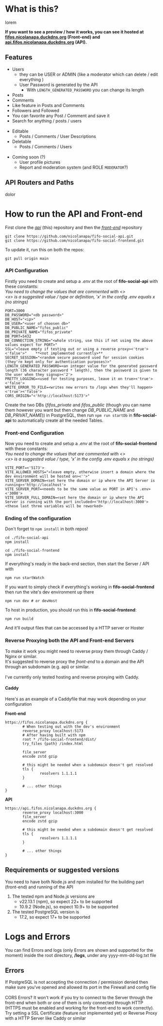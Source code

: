 # What is this?

lorem

**If you want to see a preview / how it works, you can see it hosted at [fifos.nicolanapa.duckdns.org](https://fifos.nicolanapa.duckdns.org) (Front-end) and [api.fifos.nicolanapa.duckdns.org](https://api.fifos.nicolanapa.duckdns.org) (API).**

## Features

-   Users
    -   they can be USER or ADMIN (like a moderator which can delete / edit everything )
    -   User Password is generated by the API
        -   With `LENGTH_GENERATED_PASSWORD` you can change its length
-   Posts
-   Comments
-   Like feature in Posts and Comments
-   Followers and Followed
-   You can favorite any Post / Comment and save it
-   Search for anything / posts / users
    <br>
    <br>
-   Editable
    -   Posts / Comments / User Descriptions
-   Deletable
    -   Posts / Comments / Users
        <br>
        <br>
-   Coming soon (?)
    -   User profile pictures
    -   Report and moderation system (and ROLE `MODERATOR`?)

## API Routers and Paths

dolor

# How to run the API and Front-end

First clone the [_api_](https://github.com/nicolanapa/fifo-social-api) (this) repository and then the [_front-end_](https://github.com/nicolanapa/fifo-social-frontend) repository

```
git clone https://github.com/nicolanapa/fifo-social-api.git
git clone https://github.com/nicolanapa/fifo-social-frontend.git
```

To update it, run this on both the repos:

```
git pull origin main
```

### API Configuration

Firstly you need to create and setup a _.env_ at the root of **fifo-social-api** with these constants:
<br>
_You need to change the values that are commented with <>_
<br>
_\<x> is a suggested value / type or definition, 'x' in the config .env equals x (no strings)_

<!-- Rework to a list of options for better reading -->

```
PORT=3000
DB_PASSWORD="<db password>"
DB_HOST="<ip>"
DB_USER="<user of choosen db>"
DB_PUBLIC_NAME="fifos_public"
DB_PRIVATE_NAME="fifos_private"
DB_PORT=5432
DB_CONNECTION_STRING="<whole string, use this if not using the above values expect for PORT>"
SSL="<leave empty if testing out or using a reverse proxy><'true'><'false'>"    **<not implemented currently>**
SECRET_SESSION="<random secure password used for session cookies (they're kept only for authentication purposes)>"
LENGTH_GENERATED_PASSWORD=<an integer value for the generated password length (36 character password * length), then the password is given to the user when they signup><'2'>
PRETTY_LOGGING=<used for testing purposes, leave it on true><'true'><'false'>
WRITE_ERROR_TO_FILE=<writes new errors to /logs when they'll happen><'true'><'false'>
CORS_ORIGIN="<'http://localhost:5173'>"
```

Create the two DBs (_fifos_private_ and _fifos_public_ (though you can name them however you want but then change _DB_PUBLIC_NAME_ and _DB_PRIVAT_NAME_)) in PostgreSQL, then run `npm run startDb` in **fifo-social-api** to automatically create all the needed Tables.

### Front-end Configuration

Now you need to create and setup a _.env_ at the root of **fifo-social-frontend** with these constants:
<br>
_You need to change the values that are commented with <>_
<br>
_\<x> is a suggested value / type, 'x' in the config .env equals x (no strings)_

<!-- Rework to a list of options for better reading -->

```
VITE_PORT=<'5173'>
VITE_ALLOWED_HOSTS="<leave empty, otherwise insert a domain where the dev environment will be hosted on><''>"
VITE_SERVER_DOMAIN=<set here the domain or ip where the API Server is running><'http://localhost'>
VITE_SERVER_PORT=<needs to be the same value as PORT in API's .env><'3000'>
VITE_SERVER_FULL_DOMAIN=<set here the domain or ip where the API Server is running with the port included><'http://localhost:3000'>   <these last three variables will be reworked>
```

### Ending of the configuration

Don't forget to `npm install` in both repos!

```
cd ./fifo-social-api
npm install

cd ./fifo-social-frontend
npm install
```

If everything's ready in the back-end section, then start the Server / API with

```
npm run startWatch
```

If you want to simply check if everything's working in **fifo-social-frontend** then run the vite's dev environment up there

```
npm run dev # or devHost
```

To host in production, you should run this in **fifo-social-frontend**:

```
npm run build
```

And it'll output files that can be accessed by a HTTP server or Hoster

### Reverse Proxying both the API and Front-end Servers

To make it work you might need to reverse proxy them through Caddy / Nginx or similar.
<br>
It's suggested to reverse proxy the _front-end_ to a domain and the API through an subdomain (e.g. api) or similar.
<br><br>
I've currently only tested hosting and reverse proxying with Caddy.

#### Caddy

Here's as an example of a Caddyfile that may work depending on your configuration

**Front-end**

```
https://fifos.nicolanapa.duckdns.org {
        # When testing out with the dev's environment
        reverse_proxy localhost:5173
        # After having built with npm
        root * /fifo-social-frontend/dist/
        try_files {path} /index.html

        file_server
        encode zstd gzip

        # this might be needed when a subdomain doesn't get resolved
        tls {
                resolvers 1.1.1.1
        }

        # ... other things
}
```

**API**

```
https://api.fifos.nicolanapa.duckdns.org {
        reverse_proxy localhost:3000
        file_server
        encode zstd gzip

        # this might be needed when a subdomain doesn't get resolved
        tls {
                resolvers 1.1.1.1
        }

        # ... other things
}
```

## Requirements or suggested versions

You need to have both Node.js and npm installed for the building part (front-end) and running of the API

1. The tested npm and Node.js versions are
    - v22.13.1 (npm), so expect 22+ to be supported
    - 10.9.2 (Node.js), so expect 10.9+ to be supported
2. The tested PostgreSQL version is
    - 17.2, so expect 17+ to be supported

# Logs and Errors

You can find Errors and logs (only Errors are shown and supported for the moment) inside the root directory, **/logs**, under any yyyy-mm-dd-log.txt file

## Errors

If PostgreSQL is not accepting the connection / permission denied then make sure you've opened and allowed its port in the Firewall and config file
<br><br>
CORS Errors? It won't work if you try to connect to the Server through the front-end when both or one of them is only connected through HTTP (HTTPS must be enabled and working for the front-end to work correctly).
<br>
Try setting a SSL Certificate (feature not implemented yet) or Reverse Proxy with a HTTP Server like Caddy or similar
<br><br>
